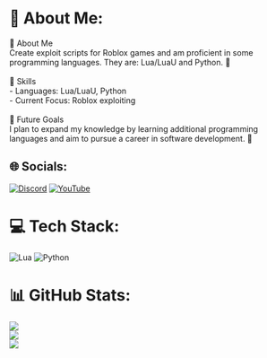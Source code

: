 # 💫 About Me:
🔹 About Me<br>Create exploit scripts for Roblox games and am proficient in some programming languages. They are: Lua/LuaU and Python. 🌟<br><br>🔹 Skills<br>- Languages: Lua/LuaU, Python<br>- Current Focus: Roblox exploiting<br><br>🔹 Future Goals<br>I plan to expand my knowledge by learning additional programming languages and aim to pursue a career in software development. 🚀


## 🌐 Socials:
[![Discord](https://img.shields.io/badge/Discord-%237289DA.svg?logo=discord&logoColor=white)](https://discord.gg/https://discord.com/invite/NzN4eKWx5d) [![YouTube](https://img.shields.io/badge/YouTube-%23FF0000.svg?logo=YouTube&logoColor=white)](https://youtube.com/@ysixxnz?si=PfGtfRsOyz3LrrwR) 

# 💻 Tech Stack:
![Lua](https://img.shields.io/badge/lua-%232C2D72.svg?style=for-the-badge&logo=lua&logoColor=white) ![Python](https://img.shields.io/badge/python-3670A0?style=for-the-badge&logo=python&logoColor=ffdd54)
# 📊 GitHub Stats:
![](https://github-readme-stats.vercel.app/api?username=ySixxNz&theme=dark&hide_border=false&include_all_commits=false&count_private=false)<br/>
![](https://github-readme-streak-stats.herokuapp.com/?user=ySixxNz&theme=dark&hide_border=false)<br/>
![](https://github-readme-stats.vercel.app/api/top-langs/?username=ySixxNz&theme=dark&hide_border=false&include_all_commits=false&count_private=false&layout=compact)
